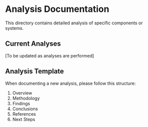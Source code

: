 # Analysis Documentation

This directory contains detailed analysis of specific components or systems.

## Current Analyses

[To be updated as analyses are performed]

## Analysis Template

When documenting a new analysis, please follow this structure:

1. Overview
2. Methodology
3. Findings
4. Conclusions
5. References
6. Next Steps
